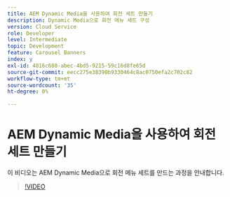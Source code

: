 ```yaml
---
title: AEM Dynamic Media을 사용하여 회전 세트 만들기
description: Dynamic Media으로 회전 메뉴 세트 구성
version: Cloud Service
role: Developer
level: Intermediate
topic: Development
feature: Carousel Banners
index: y
exl-id: 4816c688-abec-4bd5-9215-59c16d8fe65d
source-git-commit: eecc275e38390b9330464c8ac0750efa2c702c82
workflow-type: tm+mt
source-wordcount: '35'
ht-degree: 0%

---
```


# AEM Dynamic Media을 사용하여 회전 세트 만들기

이 비디오는 AEM Dynamic Media으로 회전 메뉴 세트를 만드는 과정을 안내합니다.

>[!VIDEO](https://video.tv.adobe.com/v/335380?quality=12&learn=on)

